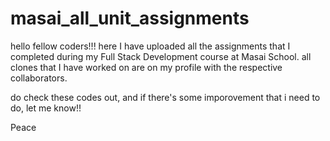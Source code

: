 # masai_all_unit_assignments

hello fellow coders!!!
here I have uploaded all the assignments that I completed during my Full Stack Development course at Masai School.
all clones that I have worked on are on my profile with the respective collaborators.

do check these codes out, and if there's some imporovement that i need to do, let me know!!

Peace
